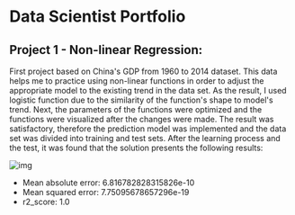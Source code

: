 # Data Scientist Portfolio

## Project 1 - Non-linear Regression:
First project based on China's GDP from 1960 to 2014 dataset. This data helps me to practice using non-linear functions in order to adjust the appropriate model to the  existing trend in the data set. As the result, I used logistic function due to the similarity of the function's shape to model's trend. Next, the parameters of the  functions were optimized and the functions were visualized after the changes were made. The result was satisfactory, therefore the prediction model was implemented and the data set was divided into training and test sets. After the learning process and the test, it was found that the solution presents the following results: 

![img](https://user-images.githubusercontent.com/103076071/180968454-40d774e8-e431-4fc3-99d5-6f7e581951ad.PNG)

* Mean absolute error: 6.816782828315826e-10
* Mean squared error: 7.75095678657296e-19
* r2_score: 1.0

